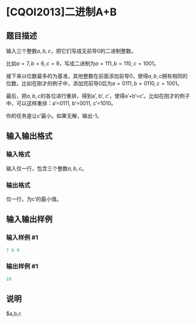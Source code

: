 # [CQOI2013]二进制A+B

## 题目描述

输入三个整数$a, b, c$，把它们写成无前导0的二进制整数。

比如$a=7, b=6, c=9$，写成二进制为$a=111, b=110, c=1001$。

接下来以位数最多的为基准，其他整数在前面添加前导0，使得$a, b, c$拥有相同的位数。比如在刚才的例子中，添加完前导0后为$a=0111, b=0110, c=1001$。

最后，把$a, b, c$的各位进行重排，得到a’, b’, c’，使得a’+b’=c’。比如在刚才的例子中，可以这样重排：a’=0111, b’=0011, c’=1010。

你的任务是让c’最小。如果无解，输出-1。

## 输入输出格式

### 输入格式

输入仅一行，包含三个整数$a, b, c$。

### 输出格式

仅一行，为c’的最小值。

## 输入输出样例

### 输入样例 #1

```cpp
7 6 9
```


### 输出样例 #1

```cpp
10
```


## 说明

$a,b,c 

